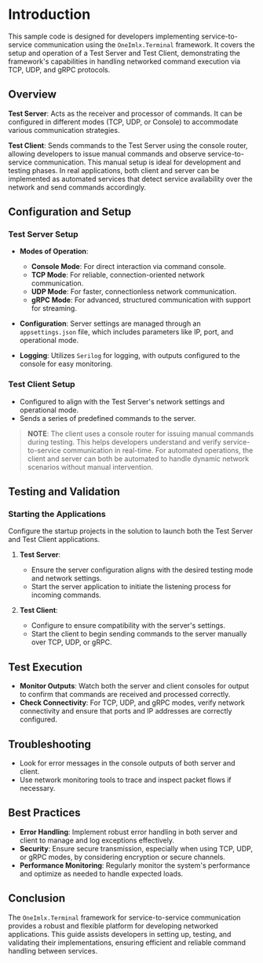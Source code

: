 # Introduction

This sample code is designed for developers implementing service-to-service communication using the `OneImlx.Terminal` framework. It covers the setup and operation of a Test Server and Test Client, demonstrating the framework's capabilities in handling networked command execution via TCP, UDP, and gRPC protocols.

## Overview

**Test Server**: Acts as the receiver and processor of commands. It can be configured in different modes (TCP, UDP, or Console) to accommodate various communication strategies.

**Test Client**: Sends commands to the Test Server using the console router, allowing developers to issue manual commands and observe service-to-service communication. This manual setup is ideal for development and testing phases. In real applications, both client and server can be implemented as automated services that detect service availability over the network and send commands accordingly.

## Configuration and Setup

### Test Server Setup

- **Modes of Operation**:
  - **Console Mode**: For direct interaction via command console.
  - **TCP Mode**: For reliable, connection-oriented network communication.
  - **UDP Mode**: For faster, connectionless network communication.
  - **gRPC Mode**: For advanced, structured communication with support for streaming.

- **Configuration**: Server settings are managed through an `appsettings.json` file, which includes parameters like IP, port, and operational mode.

- **Logging**: Utilizes `Serilog` for logging, with outputs configured to the console for easy monitoring.

### Test Client Setup

- Configured to align with the Test Server's network settings and operational mode.
- Sends a series of predefined commands to the server.

> **NOTE**: The client uses a console router for issuing manual commands during testing. This helps developers understand and verify service-to-service communication in real-time. For automated operations, the client and server can both be automated to handle dynamic network scenarios without manual intervention.

## Testing and Validation

### Starting the Applications

Configure the startup projects in the solution to launch both the Test Server and Test Client applications.

1. **Test Server**:
   - Ensure the server configuration aligns with the desired testing mode and network settings.
   - Start the server application to initiate the listening process for incoming commands.

2. **Test Client**:
   - Configure to ensure compatibility with the server's settings.
   - Start the client to begin sending commands to the server manually over TCP, UDP, or gRPC.

## Test Execution

- **Monitor Outputs**: Watch both the server and client consoles for output to confirm that commands are received and processed correctly.
- **Check Connectivity**: For TCP, UDP, and gRPC modes, verify network connectivity and ensure that ports and IP addresses are correctly configured.

## Troubleshooting

- Look for error messages in the console outputs of both server and client.
- Use network monitoring tools to trace and inspect packet flows if necessary.

## Best Practices

- **Error Handling**: Implement robust error handling in both server and client to manage and log exceptions effectively.
- **Security**: Ensure secure transmission, especially when using TCP, UDP, or gRPC modes, by considering encryption or secure channels.
- **Performance Monitoring**: Regularly monitor the system's performance and optimize as needed to handle expected loads.

## Conclusion

The `OneImlx.Terminal` framework for service-to-service communication provides a robust and flexible platform for developing networked applications. This guide assists developers in setting up, testing, and validating their implementations, ensuring efficient and reliable command handling between services.
